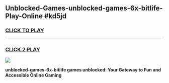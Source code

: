 
## Unblocked-Games-unblocked-games-6x-bitlife-Play-Online #kd5jd
<h3>
<a href="https://news.freeplayer.one?title=unblocked-games-6x-bitlife&ref=3">CLICK TO PLAY</a></h3>
<hr>

<h3>
<a href="https://news.freeplayer.one?title=unblocked-games-6x-bitlife&ref=3">CLICK 2 PLAY</a>
  
</h3>

<a href="https://news.freeplayer.one?title=unblocked-games-6x-bitlife&ref=3"><img src="https://clearcache.store/games.png"></a>


**unblocked-games-6x-bitlife games unblocked: Your Gateway to Fun and Accessible Online Gaming**
